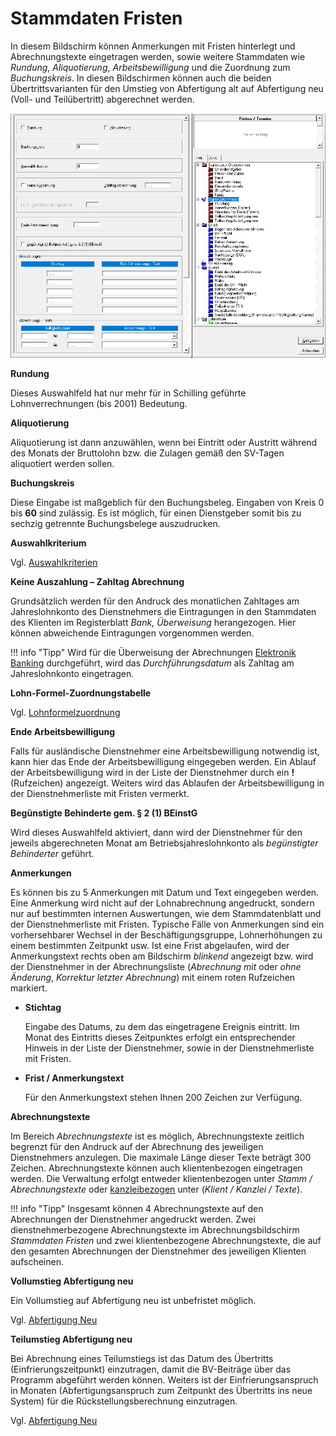 # Stammdaten Fristen

In diesem Bildschirm können Anmerkungen mit Fristen hinterlegt und Abrechnungstexte eingetragen werden, sowie weitere Stammdaten wie *Rundung*, *Aliquotierung*, *Arbeitsbewilligung* und die Zuordnung zum *Buchungskreis*. In diesen Bildschirmen können auch die beiden Übertrittsvarianten für den Umstieg von Abfertigung alt auf Abfertigung neu (Voll- und Teilübertritt) abgerechnet werden.

![Image](<img/image54.png>)

**Rundung**

Dieses Auswahlfeld hat nur mehr für in Schilling geführte Lohnverrechnungen (bis 2001) Bedeutung.

**Aliquotierung**

Aliquotierung ist dann anzuwählen, wenn bei Eintritt oder Austritt während des Monats der Bruttolohn bzw. die Zulagen gemäß den SV-Tagen aliquotiert werden sollen.

**Buchungskreis**

Diese Eingabe ist maßgeblich für den Buchungsbeleg. Eingaben von Kreis 0 bis **60** sind zulässig. Es ist möglich, für einen Dienstgeber somit bis zu sechzig getrennte Buchungsbelege auszudrucken.

**Auswahlkriterium**

Vgl. [Auswahlkriterien](../Auswahlkriterien.md)

**Keine Auszahlung – Zahltag Abrechnung**

Grundsätzlich werden für den Andruck des monatlichen Zahltages am Jahreslohnkonto des Dienstnehmers die Eintragungen in den Stammdaten des Klienten im Registerblatt *Bank, Überweisung* herangezogen. Hier können abweichende Eintragungen vorgenommen werden.

!!! info "Tipp"
    Wird für die Überweisung der Abrechnungen [Elektronik Banking](../Elektronic%20Banking%20SEPA/Elektronic%20Banking%20Abrechnungen%20Inland.md) durchgeführt, wird das *Durchführungsdatum* als Zahltag am Jahreslohnkonto eingetragen.

**Lohn-Formel-Zuordnungstabelle**

Vgl. [Lohnformelzuordnung](../Lohnformeln/Verwaltung%20der%20Lohnformeln%20innerhalb%20eines%20Klienten/Lohnformel%20Zuordnung.md)

**Ende Arbeitsbewilligung**

Falls für ausländische Dienstnehmer eine Arbeitsbewilligung notwendig ist, kann hier das Ende der Arbeitsbewilligung eingegeben werden. Ein Ablauf der Arbeitsbewilligung wird in der Liste der Dienstnehmer durch ein **!** (Rufzeichen) angezeigt. Weiters wird das Ablaufen der Arbeitsbewilligung in der Dienstnehmerliste mit Fristen vermerkt.

**Begünstigte Behinderte gem. § 2 (1) BEinstG**

Wird dieses Auswahlfeld aktiviert, dann wird der Dienstnehmer für den jeweils abgerechneten Monat am Betriebsjahreslohnkonto als *begünstigter Behinderter* geführt.

**Anmerkungen**

Es können bis zu 5 Anmerkungen mit Datum und Text eingegeben werden. Eine Anmerkung wird nicht auf der Lohnabrechnung angedruckt, sondern nur auf bestimmten internen Auswertungen, wie dem Stammdatenblatt und der Dienstnehmerliste mit Fristen. Typische Fälle von Anmerkungen sind ein vorhersehbarer Wechsel in der Beschäftigungsgruppe, Lohnerhöhungen zu einem bestimmten Zeitpunkt usw. Ist eine Frist abgelaufen, wird der Anmerkungstext rechts oben am Bildschirm *blinkend* angezeigt bzw. wird der Dienstnehmer in der Abrechnungsliste (*Abrechnung mit* oder *ohne Änderung*, *Korrektur letzter Abrechnung*) mit einem roten Rufzeichen markiert.

- **Stichtag**

    Eingabe des Datums, zu dem das eingetragene Ereignis eintritt. Im Monat des Eintritts dieses Zeitpunktes erfolgt ein entsprechender Hinweis in der Liste der Dienstnehmer, sowie in der Dienstnehmerliste mit Fristen.

- **Frist / Anmerkungstext**

    Für den Anmerkungstext stehen Ihnen 200 Zeichen zur Verfügung.

**Abrechnungstexte**

Im Bereich *Abrechnungstexte* ist es möglich, Abrechnungstexte zeitlich begrenzt für den Andruck auf der Abrechnung des jeweiligen Dienstnehmers anzulegen. Die maximale Länge dieser Texte beträgt 300 Zeichen. Abrechnungstexte können auch klientenbezogen eingetragen werden. Die Verwaltung erfolgt entweder klientenbezogen unter *Stamm / Abrechnungstexte* oder [kanzleibezogen](../Kanzleitexte%20und%20Kanzleilohnkontenpläne.md) unter (*Klient / Kanzlei / Texte*).

!!! info "Tipp"
    Insgesamt können 4 Abrechnungstexte auf den Abrechnungen der Dienstnehmer ange­druckt werden. Zwei dienstnehmerbezogene Abrechnungstexte im Abrechnungsbildschirm *Stammdaten* *Fristen* und zwei klientenbezogene Abrechnungstexte, die auf den gesamten Abrechnungen der Dienstnehmer des jeweiligen Klienten aufscheinen.

**Vollumstieg Abfertigung neu**

Ein Vollumstieg auf Abfertigung neu ist unbefristet möglich.

Vgl. [Abfertigung Neu](../Abfertigung%20Neu/Bestehende%20Dienstverhältnisse%20-%20Umstiegsmöglichkeiten.md)

**Teilumstieg Abfertigung neu**

Bei Abrechnung eines Teilumstiegs ist das Datum des Übertritts (Einfrierungszeitpunkt) einzutragen, damit die BV-Beiträge über das Programm abgeführt werden können. Weiters ist der Einfrierungsanspruch in Monaten (Abfertigungsanspruch zum Zeitpunkt des Übertritts ins neue System) für die Rückstellungsberechnung einzutragen.

Vgl. [Abfertigung Neu](../Abfertigung%20Neu/Bestehende%20Dienstverhältnisse%20-%20Umstiegsmöglichkeiten.md)